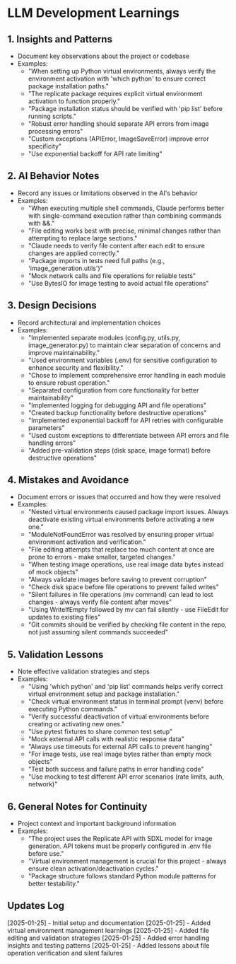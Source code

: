 # LLM Development Learnings

## 1. Insights and Patterns
* Document key observations about the project or codebase
* Examples:
   * "When setting up Python virtual environments, always verify the environment activation with 'which python' to ensure correct package installation paths."
   * "The replicate package requires explicit virtual environment activation to function properly."
   * "Package installation status should be verified with 'pip list' before running scripts."
   * "Robust error handling should separate API errors from image processing errors"
   * "Custom exceptions (APIError, ImageSaveError) improve error specificity"
   * "Use exponential backoff for API rate limiting"

## 2. AI Behavior Notes
* Record any issues or limitations observed in the AI's behavior
* Examples:
   * "When executing multiple shell commands, Claude performs better with single-command execution rather than combining commands with &&."
   * "File editing works best with precise, minimal changes rather than attempting to replace large sections."
   * "Claude needs to verify file content after each edit to ensure changes are applied correctly."
   * "Package imports in tests need full paths (e.g., 'image_generation.utils')"
   * "Mock network calls and file operations for reliable tests"
   * "Use BytesIO for image testing to avoid actual file operations"

## 3. Design Decisions
* Record architectural and implementation choices
* Examples:
   * "Implemented separate modules (config.py, utils.py, image_generator.py) to maintain clear separation of concerns and improve maintainability."
   * "Used environment variables (.env) for sensitive configuration to enhance security and flexibility."
   * "Chose to implement comprehensive error handling in each module to ensure robust operation."
   * "Separated configuration from core functionality for better maintainability"
   * "Implemented logging for debugging API and file operations"
   * "Created backup functionality before destructive operations"
   * "Implemented exponential backoff for API retries with configurable parameters"
   * "Used custom exceptions to differentiate between API errors and file handling errors"
   * "Added pre-validation steps (disk space, image format) before destructive operations"

## 4. Mistakes and Avoidance
* Document errors or issues that occurred and how they were resolved
* Examples:
   * "Nested virtual environments caused package import issues. Always deactivate existing virtual environments before activating a new one."
   * "ModuleNotFoundError was resolved by ensuring proper virtual environment activation and verification."
   * "File editing attempts that replace too much content at once are prone to errors - make smaller, targeted changes."
   * "When testing image operations, use real image data bytes instead of mock objects"
   * "Always validate images before saving to prevent corruption"
   * "Check disk space before file operations to prevent failed writes"
   * "Silent failures in file operations (mv command) can lead to lost changes - always verify file content after moves"
   * "Using WriteIfEmpty followed by mv can fail silently - use FileEdit for updates to existing files"
   * "Git commits should be verified by checking file content in the repo, not just assuming silent commands succeeded"

## 5. Validation Lessons
* Note effective validation strategies and steps
* Examples:
   * "Using 'which python' and 'pip list' commands helps verify correct virtual environment setup and package installation."
   * "Check virtual environment status in terminal prompt (venv) before executing Python commands."
   * "Verify successful deactivation of virtual environments before creating or activating new ones."
   * "Use pytest fixtures to share common test setup"
   * "Mock external API calls with realistic response data"
   * "Always use timeouts for external API calls to prevent hanging"
   * "For image tests, use real image bytes rather than empty mock objects"
   * "Test both success and failure paths in error handling code"
   * "Use mocking to test different API error scenarios (rate limits, auth, network)"

## 6. General Notes for Continuity
* Project context and important background information
* Examples:
   * "The project uses the Replicate API with SDXL model for image generation. API tokens must be properly configured in .env file before use."
   * "Virtual environment management is crucial for this project - always ensure clean activation/deactivation cycles."
   * "Package structure follows standard Python module patterns for better testability."

## Updates Log
[2025-01-25] - Initial setup and documentation
[2025-01-25] - Added virtual environment management learnings
[2025-01-25] - Added file editing and validation strategies
[2025-01-25] - Added error handling insights and testing patterns
[2025-01-25] - Added lessons about file operation verification and silent failures